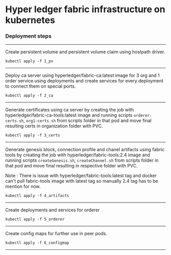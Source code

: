 # Hyper ledger fabric infrastructure on kubernetes

### Deployment steps  
---
Create persistent volume and persistent volume claim using hostpath driver.

`kubectl apply -f 1_pv`

---
Deploy ca server using hyperledger/fabric-ca:latest image for 3 org and 1 order service using deployments and create services for every deployment to connect them on special ports. 

`kubectl apply -f 2_ca`

---
Generate certificates using ca server by creating the job with hyperledger/fabric-ca-tools:latest image and running scripts `orderer-certs.sh`, `org1-certs.sh` from scripts folder in that pod and move final resulting certs in organization folder with PVC.

`kubectl apply -f 3_certs`

---
Generate genesis block, connection profile and chanel artifacts using fabric tools by creating the job with hyperledger/fabric-tools:2.4 image and running scripts `createGenesis.sh`, `createChannel.sh` from scripts folder in that pod and move final resulting in respective folder with PVC.

 Note : There is issue with hyperledger/fabric-tools:latest tag and docker can't pull fabric-tools image with latest tag so manually 2.4 tag has to be mention for now.

`kubectl apply -f 4_artifacts`

---
Create deployments and services for orderer

`kubectl apply -f 5_orderer`

---
Create config maps for further use in peer pods. 

`kubectl apply -f 6_configmap`

---

